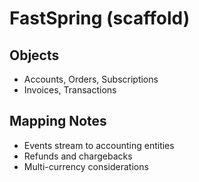 # FastSpring (scaffold)

## Objects
- Accounts, Orders, Subscriptions
- Invoices, Transactions

## Mapping Notes
- Events stream to accounting entities
- Refunds and chargebacks
- Multi-currency considerations
